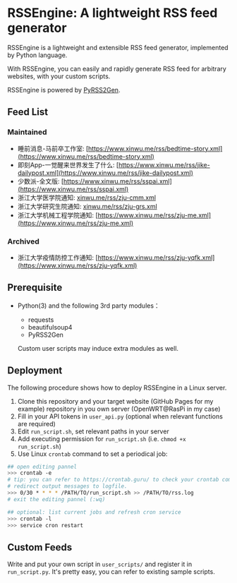 # RSSEngine: A lightweight RSS feed generator

RSSEngine is a lightweight and extensible RSS feed generator, implemented by Python language. 

With RSSEngine, you can easily and rapidly generate RSS feed for arbitrary websites, with your custom scripts.

RSSEngine is powered by [PyRSS2Gen](http://www.dalkescientific.com/Python/PyRSS2Gen.html).

## Feed List

### Maintained

- 睡前消息-马前卒工作室: [https://www.xinwu.me/rss/bedtime-story.xml](https://www.xinwu.me/rss/bedtime-story.xml)
- 即刻App-一觉醒来世界发生了什么: [https://www.xinwu.me/rss/jike-dailypost.xml](https://www.xinwu.me/rss/jike-dailypost.xml)
- 少数派-全文版: [https://www.xinwu.me/rss/sspai.xml](https://www.xinwu.me/rss/sspai.xml)
- 浙江大学医学院通知: [xinwu.me/rss/zju-cmm.xml](xinwu.me/rss/zju-cmm.xml)
- 浙江大学研究生院通知: [xinwu.me/rss/zju-grs.xml](xinwu.me/rss/zju-grs.xml)
- 浙江大学机械工程学院通知: [https://www.xinwu.me/rss/zju-me.xml](https://www.xinwu.me/rss/zju-me.xml)

### Archived

- 浙江大学疫情防控工作通知: [https://www.xinwu.me/rss/zju-yqfk.xml](https://www.xinwu.me/rss/zju-yqfk.xml)

## Prerequisite

- Python(3) and the following 3rd party modules：
  - requests
  - beautifulsoup4
  - PyRSS2Gen
  
  Custom user scripts may induce extra modules as well.

## Deployment

The following procedure shows how to deploy RSSEngine in a Linux server. 

1. Clone this repository and your target website (GitHub Pages for my example) repository in you own server (OpenWRT@RasPi in my case)
2. Fill in your API tokens in `user_api.py` (optional when relevant functions are required)
3. Edit `run_script.sh`, set relevant paths in your server
4. Add executing permission for `run_script.sh` (i.e. `chmod +x run_script.sh`)
5. Use Linux `crontab` command to set a periodical job:

```bash
## open editing pannel
>>> crontab -e
# tip: you can refer to https://crontab.guru/ to check your crontab commands
# redirect output messages to logfile.
>>> 0/30 * * * * /PATH/TO/run_script.sh >> /PATH/TO/rss.log
# exit the editing pannel (:wq)

## optional: list current jobs and refresh cron service
>>> crontab -l
>>> service cron restart
```

## Custom Feeds

Write and put your own script in `user_scripts/` and register it in `run_script.py`. It's pretty easy, you can refer to existing sample scripts.

